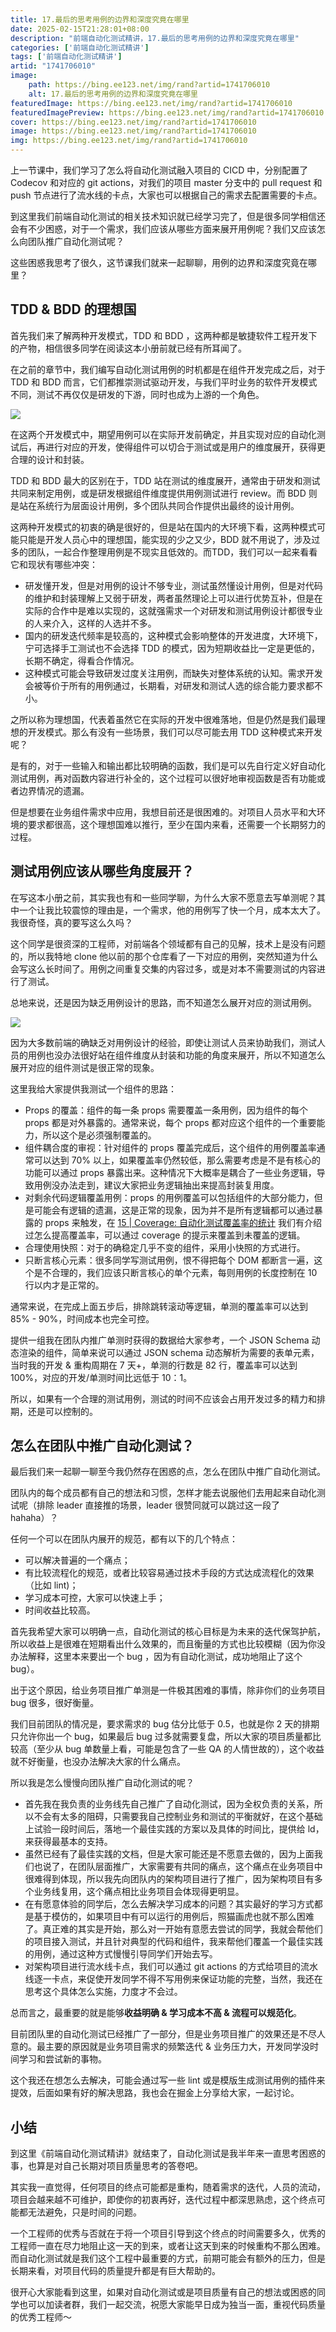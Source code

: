 ```yaml
---
title: 17.最后的思考用例的边界和深度究竟在哪里
date: 2025-02-15T21:28:01+08:00
description: "前端自动化测试精讲，17.最后的思考用例的边界和深度究竟在哪里"
categories: ['前端自动化测试精讲']
tags: ['前端自动化测试精讲']
artid: "1741706010"
image:
    path: https://bing.ee123.net/img/rand?artid=1741706010
    alt: 17.最后的思考用例的边界和深度究竟在哪里
featuredImage: https://bing.ee123.net/img/rand?artid=1741706010
featuredImagePreview: https://bing.ee123.net/img/rand?artid=1741706010
cover: https://bing.ee123.net/img/rand?artid=1741706010
image: https://bing.ee123.net/img/rand?artid=1741706010
img: https://bing.ee123.net/img/rand?artid=1741706010
---
```


上一节课中，我们学习了怎么将自动化测试融入项目的 CICD 中，分别配置了 Codecov 和对应的 git actions，对我们的项目 master 分支中的 pull request 和 push 节点进行了流水线的卡点，大家也可以根据自己的需求去配置需要的卡点。

到这里我们前端自动化测试的相关技术知识就已经学习完了，但是很多同学相信还会有不少困惑，对于一个需求，我们应该从哪些方面来展开用例呢？我们又应该怎么向团队推广自动化测试呢？

这些困惑我思考了很久，这节课我们就来一起聊聊，用例的边界和深度究竟在哪里？

## TDD & BDD 的理想国

首先我们来了解两种开发模式，TDD 和 BDD ，这两种都是敏捷软件工程开发下的产物，相信很多同学在阅读这本小册前就已经有所耳闻了。

在之前的章节中，我们编写自动化测试用例的时机都是在组件开发完成之后，对于 TDD 和 BDD 而言，它们都推崇测试驱动开发，与我们平时业务的软件开发模式不同，测试不再仅仅是研发的下游，同时也成为上游的一个角色。

![](https://p3-juejin.byteimg.com/tos-cn-i-k3u1fbpfcp/430f312a5e824e868dd5cf564ab9307b~tplv-k3u1fbpfcp-zoom-1.image)

在这两个开发模式中，期望用例可以在实际开发前确定，并且实现对应的自动化测试后，再进行对应的开发，使得组件可以切合于测试或是用户的维度展开，获得更合理的设计和封装。

TDD 和 BDD 最大的区别在于，TDD 站在测试的维度展开，通常由于研发和测试共同来制定用例，或是研发根据组件维度提供用例测试进行 review。而 BDD 则是站在系统行为层面设计用例，多个团队共同合作提供出最终的设计用例。

这两种开发模式的初衷的确是很好的，但是站在国内的大环境下看，这两种模式可能只能是开发人员心中的理想国，能实现的少之又少，BDD 就不用说了，涉及过多的团队，一起合作整理用例是不现实且低效的。而TDD，我们可以一起来看看它和现状有哪些冲突：

-   研发懂开发，但是对用例的设计不够专业，测试虽然懂设计用例，但是对代码的维护和封装理解上又弱于研发，两者虽然理论上可以进行优势互补，但是在实际的合作中是难以实现的，这就强需求一个对研发和测试用例设计都很专业的人来介入，这样的人选并不多。
-   国内的研发迭代频率是较高的，这种模式会影响整体的开发进度，大环境下，宁可选择手工测试也不会选择 TDD 的模式，因为短期收益比一定是更低的，长期不确定，得看合作情况。
-   这种模式可能会导致研发过度关注用例，而缺失对整体系统的认知。需求开发会被等价于所有的用例通过，长期看，对研发和测试人选的综合能力要求都不小。

之所以称为理想国，代表着虽然它在实际的开发中很难落地，但是仍然是我们最理想的开发模式。那么有没有一些场景，我们可以尽可能去用 TDD 这种模式来开发呢？

是有的，对于一些输入和输出都比较明确的函数，我们是可以先自行定义好自动化测试用例，再对函数内容进行补全的，这个过程可以很好地审视函数是否有功能或者边界情况的遗漏。

但是想要在业务组件需求中应用，我想目前还是很困难的。对项目人员水平和大环境的要求都很高，这个理想国难以推行，至少在国内来看，还需要一个长期努力的过程。

## 测试用例应该从哪些角度展开？

在写这本小册之前，其实我也有和一些同学聊，为什么大家不愿意去写单测呢？其中一个让我比较震惊的理由是，一个需求，他的用例写了快一个月，成本太大了。我很奇怪，真的要写这么久吗？

这个同学是很资深的工程师，对前端各个领域都有自己的见解，技术上是没有问题的，所以我特地 clone 他以前的那个仓库看了一下对应的用例，突然知道为什么会写这么长时间了。用例之间重复交集的内容过多，或是对本不需要测试的内容进行了测试。

总地来说，还是因为缺乏用例设计的思路，而不知道怎么展开对应的测试用例。

![](https://p3-juejin.byteimg.com/tos-cn-i-k3u1fbpfcp/bf0188d86fc44108a1957482db1b5491~tplv-k3u1fbpfcp-zoom-1.image)

因为大多数前端的确缺乏对用例设计的经验，即使让测试人员来协助我们，测试人员的用例也没办法很好站在组件维度从封装和功能的角度来展开，所以不知道怎么展开对应的组件测试是很正常的现象。

这里我给大家提供我测试一个组件的思路：

-   Props 的覆盖：组件的每一条 props 需要覆盖一条用例，因为组件的每个 props 都是对外暴露的。通常来说，每个 props 都对应这个组件的一个重要能力，所以这个是必须强制覆盖的。
-   组件耦合度的审视：针对组件的 props 覆盖完成后，这个组件的用例覆盖率通常可以达到 70% 以上，如果覆盖率仍然较低，那么需要考虑是不是有核心的功能可以通过 props 暴露出来。这种情况下大概率是耦合了一些业务逻辑，导致用例没办法走到，建议大家把业务逻辑抽出来提高封装复用度。
-   对剩余代码逻辑覆盖用例：props 的用例覆盖可以包括组件的大部分能力，但是可能会有逻辑的遗漏，这是正常的现象，因为并不是所有逻辑都可以通过暴露的 props 来触发，在 [15 | Coverage: 自动化测试覆盖率的统计](https://juejin.cn/book/7174044519350927395/section/7176804672613646376) 我们有介绍过怎么提高覆盖率，可以通过 coverage 的提示来覆盖到未覆盖的逻辑。
-   合理使用快照：对于的确稳定几乎不变的组件，采用小快照的方式进行。
-   只断言核心元素：很多同学写测试用例，恨不得把每个 DOM 都断言一遍，这个是不合理的，我们应该只断言核心的单个元素，每则用例的长度控制在 10 行以内才是正常的。

通常来说，在完成上面五步后，排除跳转滚动等逻辑，单测的覆盖率可以达到 85% - 90%，时间成本也完全可控。

提供一组我在团队内推广单测时获得的数据给大家参考，一个 JSON Schema 动态渲染的组件，简单来说可以通过 JSON schema 动态解析为需要的表单元素，当时我的开发 & 重构周期在 7 天+，单测的行数是 82 行，覆盖率可以达到 100%，对应的开发/单测时间比远低于 10：1。

所以，如果有一个合理的测试用例，测试的时间不应该会占用开发过多的精力和排期，还是可以控制的。

## 怎么在团队中推广自动化测试？

最后我们来一起聊一聊至今我仍然存在困惑的点，怎么在团队中推广自动化测试。

团队内的每个成员都有自己的想法和习惯，怎样才能去说服他们去用起来自动化测试呢（排除 leader 直接推的场景，leader 很赞同就可以跳过这一段了 hahaha）？

任何一个可以在团队内展开的规范，都有以下的几个特点：

-   可以解决普遍的一个痛点；
-   有比较流程化的规范，或者比较容易通过技术手段的方式达成流程化的效果（比如 lint)；
-   学习成本可控，大家可以快速上手；
-   时间收益比较高。

首先我希望大家可以明确一点，自动化测试的核心目标是为未来的迭代保驾护航，所以收益上是很难在短期看出什么效果的，而且衡量的方式也比较模糊（因为你没办法解释，这里本来要出一个 bug ，因为有自动化测试，成功地阻止了这个 bug）。

出于这个原因，给业务项目推广单测是一件极其困难的事情，除非你们的业务项目 bug 很多，很好衡量。

我们目前团队的情况是，要求需求的 bug 估分比低于 0.5，也就是你 2 天的排期只允许你出一个 bug，如果最后 bug 过多就需要复盘，所以大家的项目质量都比较高（至少从 bug 单数量上看，可能是包含了一些 QA 的人情世故的），这个收益就不好衡量，也没办法解决大家的什么痛点。

所以我是怎么慢慢向团队推广自动化测试的呢？

-   首先我在我负责的业务线先自己推广了自动化测试，因为全权负责的关系，所以不会有太多的阻碍，只需要我自己控制业务和测试的平衡就好，在这个基础上试验一段时间后，落地一个最佳实践的方案以及具体的时间比，提供给 ld，来获得最基本的支持。
-   虽然已经有了最佳实践的文档，但是大家可能还是不愿意去做的，因为上面我们也说了，在团队层面推广，大家需要有共同的痛点，这个痛点在业务项目中很难得到体现，所以我先向团队内的架构项目进行了推广，因为架构项目有多个业务线复用，这个痛点相比业务项目会体现得更明显。
-   在有愿意体验的同学后，怎么去解决学习成本的问题？其实最好的学习方式都是基于模仿的，如果项目中有可以运行的用例后，照猫画虎也就不那么困难了。真正难的其实是开始，那么对一开始有意愿去尝试的同学，我就会帮他们的项目接入测试，并且针对典型的代码和组件，我来帮他们覆盖一个最佳实践的用例，通过这种方式慢慢引导同学们开始去写。
-   对架构项目进行流水线卡点，我们可以通过 git actions 的方式给项目的流水线逐一卡点，来促使开发同学不得不写用例来保证功能的完整，当然，我还在思考这个具体怎么实施，力度才不会过。

总而言之，最重要的就是能够**收益明确 & 学习成本不高 & 流程可以规范化**。

目前团队里的自动化测试已经推广了一部分，但是业务项目推广的效果还是不尽人意的。最主要的原因就是业务项目需求的频繁迭代 & 业务压力大，开发同学没时间学习和尝试新的事物。

这个我还在想怎么去解决，可能会通过写一些 lint 或是模版生成测试用例的插件来提效，后面如果有好的解决思路，我也会在掘金上分享给大家，一起讨论。

## 小结

到这里《前端自动化测试精讲》就结束了，自动化测试是我半年来一直思考困惑的事，也算是对自己长期对项目质量思考的答卷吧。

其实我一直觉得，任何项目的终点可能都是重构，随着需求的迭代，人员的流动，项目会越来越不可维护，即使你的初衷再好，迭代过程中都深思熟虑，这个终点可能都无法避免，只是时间的问题。

一个工程师的优秀与否就在于将一个项目引导到这个终点的时间需要多久，优秀的工程师一直在尽力地阻止这一天的到来，或者让这天到来的时候重构不那么困难。而自动化测试就是我们这个工程中最重要的方式，前期可能会有额外的压力，但是长期来看，对项目代码的质量提升都是有巨大帮助的。

很开心大家能看到这里，如果对自动化测试或是项目质量有自己的想法或困惑的同学也可以加读者群，我们一起交流，祝愿大家能早日成为独当一面，重视代码质量的优秀工程师～